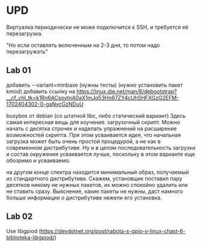 # UPD

Виртуалка периодически не може подключится к SSH, и требуется её перезагрузка.

"Но если оставлять включенным на 2-3 дня, то потом надо перезагружать"

## Lab 01

добавить --variant=minbase (нужны тесты) (нужно установить пакет kmod)
добавить ссылку на https://linux.die.net/man/8/debootstrap?__cf_chl_tk=k1Rn6ACsoytnA0aX1mJq53Hn67ZY4cUhSHFXGzG2EFM-1702404302-0-gaNycGzNDuU

busybox от debian (со штатной libc, либо статический вариант)
Здесь самая интересная вещь для изучения: загрузочный скрипт. Можно начать с десятка строчек и наделать упражнений на расширение возможностей скрипта. При этом усваивается идея, что начальная загрузка может быть очень простой процедурой, а не как в современном дистрибутиве. Ну и в целом последовательность загрузки и состав окружения усваивается лучше, поскольку в этом варианте еще обозримо и усваиваемо.

на другом конце спектра находится минимальный образ, получаемый из стандартного дистрибутива. Скажем, установщик поставил пару десятков никому не нужных пакетов, их можно спокойно удалить или не ставить сразу. Выяснение, какие пакеты не нужны, даст намного больше информации о дистрибутиве нежели его установка.

## Lab 02

Use libgpiod (https://devdotnet.org/post/rabota-s-gpio-v-linux-chast-6-biblioteka-libgpiod/)
